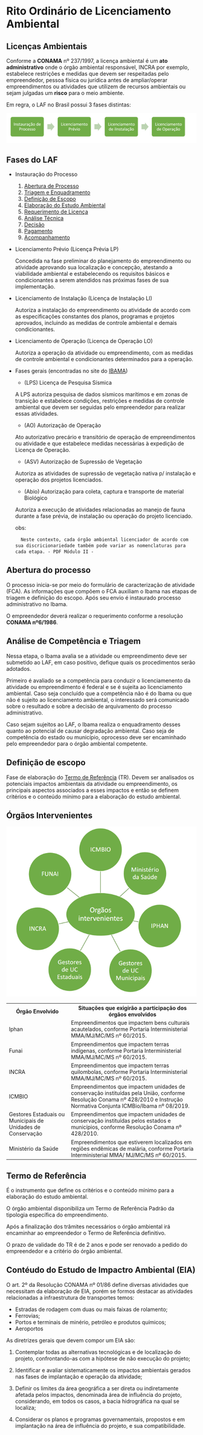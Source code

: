 # Rito Ordinário de Licenciamento Ambiental
## Licenças Ambientais

Conforme a **CONAMA** nº 237/1997, a licença ambiental é um **ato administrativo** onde o órgão ambiental responsável, INCRA por exemplo, estabelece restrições e medidas que devem ser respeitadas pelo empreendedor, pessoa física ou jurídica antes de ampliar/operar empreendimentos ou atividades que utilizem de recursos ambientais ou sejam julgadas um **risco** para o meio ambiente.

Em regra, o LAF no Brasil possui 3 fases distintas:

![Fases do LAF](assets/image.png)

## Fases do LAF
- Instauração do Processo
   1. [Abertura de Processo](https://www.gov.br/ibama/pt-br/assuntos/laf/procedimentos-e-servicos/etapas/abertura-de-processo)
   1. [Triagem e Enquadramento](https://www.gov.br/ibama/pt-br/assuntos/laf/procedimentos-e-servicos/etapas/triagem-e-enquadramento)
   1. [Definição de Escopo](https://www.gov.br/ibama/pt-br/assuntos/laf/procedimentos-e-servicos/etapas/definicao-de-escopo)
   1. [Elaboração do Estudo Ambiental](https://www.gov.br/ibama/pt-br/assuntos/laf/procedimentos-e-servicos/etapas/elaboracao-do-estudo-ambiental)
   1. [Requerimento de Licença](https://www.gov.br/ibama/pt-br/assuntos/laf/procedimentos-e-servicos/etapas/requerimento-de-licenca)
   1. [Análise Técnica](https://www.gov.br/ibama/pt-br/assuntos/laf/procedimentos-e-servicos/etapas/analise-tecnica)
   1. [Decisão](https://www.gov.br/ibama/pt-br/assuntos/laf/procedimentos-e-servicos/etapas/tomada-de-decisao)
   1. [Pagamento](https://www.gov.br/ibama/pt-br/assuntos/laf/procedimentos-e-servicos/etapas/pagamento)
   1. [Acompanhamento](https://www.gov.br/ibama/pt-br/assuntos/laf/procedimentos-e-servicos/etapas/acompanhamento)
- Licenciamento Prévio (Licença Prévia LP)

    Concedida na fase preliminar do planejamento do empreendimento ou atividade aprovando sua localização e concepção, atestando a viabilidade ambiental e estabelecendo os requisitos básicos e condicionantes a serem atendidos nas próximas fases de sua implementação.
- Licenciamento de Instalação (Licença de Instalação LI)

    Autoriza a instalação do empreendimento ou atividade de acordo com as especificações constantes dos planos, programas e projetos aprovados, incluindo as medidas de controle ambiental e demais condicionantes.
- Licenciamento de Operação (Licença de Operação LO)

    Autoriza a operação da atividade ou empreendimento, com as medidas de controle ambiental e condicionantes determinados para a operação.

- Fases gerais (encontradas no site do [IBAMA](https://www.gov.br/ibama/pt-br/assuntos/laf/sobre))
    - (LPS) Licença de Pesquisa Sísmica

    A LPS autoriza pesquisa de dados sísmicos marítimos e em zonas de transição e estabelece condições, restrições e medidas de controle ambiental que devem ser seguidas pelo empreendedor para realizar essas atividades.
    - (AO) Autorização de Operação
    
    Ato autorizativo precário e transitório de operação de empreendimentos ou atividade e que estabelece medidas necessárias à expedição de Licença de Operação.
    - (ASV) Autorização de Supressão de Vegetação
    
    Autoriza as atividades de supressão de vegetação nativa p/ instalação e operação dos projetos licenciados.
    - (Abio) Autorização para coleta, captura e transporte de material Biológico

    Autoriza a execução de atividades relacionadas ao manejo de fauna durante a fase prévia, de instalação ou operação do projeto licenciado.

    obs:
        
        Neste contexto, cada órgão ambiental licenciador de acordo com sua discricionariedade também pode variar as nomenclaturas para cada etapa. - PDF Módulo II -

## Abertura do processo
O processo inicia-se por meio do formulário de caracterização de atividade (FCA). As informações que compõem o FCA auxiliam o Ibama nas etapas de triagem e definição do escopo. Após seu envio é instaurado processo administrativo no Ibama. 

O empreendedor deverá realizar o requerimento conforme a resolução **CONAMA nº6/1986**.

## Análise de Competência e Triagem

Nessa etapa, o Ibama avalia se a atividade ou empreendimento deve ser submetido ao LAF, em caso positivo, defique quais os procedimentos serão adotados.

Primeiro é avaliado se a competência para conduzir o licenciamenento da atividade ou empreendimento é federal e se é sujeita ao licenciamento ambiental. Caso seja concluído que a competência não é do Ibama ou que não é sujeito ao licenciamento ambiental, o interessado será comunicado sobre o resultado e sobre a decisão de arquivamento do processo administrativo.

Caso sejam sujeitos ao LAF, o Ibama realiza o enquadramento desses quanto ao potencial de causar degradação ambiental. Caso seja de competência do estado ou município, oprocesso deve ser encaminhado pelo empreendedor para o órgão ambiental competente.

## Definição de escopo
Fase de elaboração do [Termo de Referência](#termo-de-referência) (TR). Devem ser analisados os potenciais impactos ambientais da atividade ou empreendimento, os principais aspectos associados a esses impactos e então se definem critérios e o conteúdo mínimo para a elaboração do estudo ambiental.

## Órgãos Intervenientes
![Órgãos Intervenientes](./assets/orgaosIntervenientes.png)
<table>
    <tr>
        <th>
            Órgão Envolvido
        </th>
        <th>
            Situações que exigirão a participação dos órgãos envolvidos
        </th>
    </tr>
    <tr>
        <td>
            Iphan
        </td>
        <td>
            Empreendimentos que impactem bens culturais acautelados, conforme Portaria Interministerial MMA/MJ/MC/MS nº 60/2015.
        </td>
    </tr>
    <tr>
        <td>
            Funai
        </td>
        <td>
            Empreendimentos que impactem terras indígenas, conforme Portaria Interministerial MMA/MJ/MC/MS nº 60/2015.
        </td>
    </tr>
    <tr>
        <td>
            INCRA
        </td>
        <td>
            Empreendimentos que impactem terras quilombolas, conforme Portaria Interministerial MMA/MJ/MC/MS nº 60/2015.
        </td>
    </tr>
    <tr>
        <td>
            ICMBIO
        </td>
        <td>
            Empreendimentos que impactem unidades de conservação instituídas pela União, conforme Resolução Conama nº 428/2010 e Instrução Normativa Conjunta ICMBio/Ibama nº 08/2019.
        </td>
    </tr>
    <tr>
        <td>
            Gestores Estaduais ou Municipais de Unidades de Conservação
        </td>
        <td>
            Empreendimentos que impactem unidades de conservação instituídas pelos estados e municípios, conforme Resolução Conama nº 428/2010.
        </td>
    </tr>
    <tr>
        <td>
            Ministério da Saúde
        </td>
        <td>
            Empreendimentos que estiverem localizados em regiões endêmicas de malária, conforme Portaria Interministerial MMA/ MJ/MC/MS nº 60/2015.
        </td>
    </tr>
</table>

## Termo de Referência
É o instrumento que define os critérios e o conteúdo mínimo para a elaboração do estudo ambiental.

O órgão ambiental disponibiliza um Termo de Referência Padrão da tipologia específica do empreendimento.

Após a finalização dos trâmites necessários o órgão ambiental irá encaminhar ao empreendedor o Termo de Referência definitivo.

O prazo de validade do TR é de 2 anos e pode ser renovado a pedido do empreendedor e a critério do órgão ambiental.

## Contéudo do Estudo de Impactro Ambiental (EIA)
O art. 2º da Resolução CONAMA nº 01/86 define diversas atividades que necessitam da elaboração de EIA, porém se formos destacar as atividades relacionadas a infraestrutura de transportes temos:

- Estradas de rodagem com duas ou mais faixas de rolamento;
- Ferrovias;
- Portos e terminais de minério, petróleo e produtos químicos;
- Aeroportos

As diretrizes gerais que devem compor um EIA são:

1. Contemplar todas as alternativas tecnológicas e de localização do projeto,
confrontando-as com a hipótese de não execução do projeto;

1. Identificar e avaliar sistematicamente os impactos ambientais gerados nas fases de
implantação e operação da atividade;

1. Definir os limites da área geográfica a ser direta ou indiretamente afetada pelos
impactos, denominada área de influência do projeto, considerando, em todos os
casos, a bacia hidrográfica na qual se localiza;

1. Considerar os planos e programas governamentais, propostos e em implantação na
área de influência do projeto, e sua compatibilidade.
